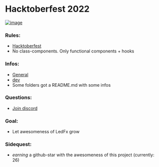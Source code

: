 # Hacktoberfest 2022

[![image](https://user-images.githubusercontent.com/28861537/194193732-e78eebb0-7e7f-456e-855f-b14fb54914c6.png)](https://hacktoberfest.com/)

### Rules: 
- [Hacktoberfest](https://hacktoberfest.com/participation/)
- No class-components. Only functional components + hooks

### Infos: 
- [General](https://github.com/YeonV/LedFx-Frontend-v2)
- [dev](https://yeonv.github.io/LedFx-Frontend-v2/docs/?path=/story/bladebook-getting-started--page)
- Some folders got a README.md with some infos

### Questions: 
- [Join discord](https://discord.gg/dqr5cMhw)

### Goal:
- Let awesomeness of LedFx grow

### Sidequest:
- *earning* a github-star with the awesomeness of this project (currently: 26)
